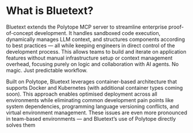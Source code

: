 # What is Bluetext?

Bluetext extends the Polytope MCP server to streamline enterprise proof-of-concept development. It handles sandboxed code execution, dynamically manages LLM context, and structures components according to best practices — all while keeping engineers in direct control of the development process. This allows teams to build and iterate on application features without manual infrastructure setup or context management overhead, focusing purely on logic and collaboration with AI agents. No magic. Just predictable workflow.

Built on Polytope, Bluetext leverages container-based architecture that supports Docker and Kubernetes (with additional container types coming soon). This approach enables optimised deployment across all environments while eliminating common development pain points like system dependencies, programming language versioning conflicts, and virtual environment management. These issues are even more pronounced in team-based environments — and Bluetext’s use of Polytope directly solves them

